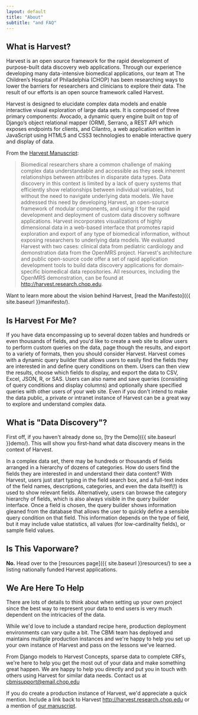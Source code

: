 ```yaml
---
layout: default
title: "About"
subtitle: "and FAQ"
---
```


## What is Harvest?

Harvest is an open source framework for the rapid development of purpose-built data discovery web applications. Through our experience developing many data-intensive biomedical applications, our team at The Children’s Hospital of Philadelphia (CHOP) has been researching ways to lower the barriers for researchers and clinicians to explore their data. The result of our efforts is an open source framework called Harvest.

Harvest is designed to elucidate complex data models and enable interactive visual exploration of large data sets. It is composed of three primary components: Avocado, a dynamic query engine built on top of Django’s object relational mapper (ORM), Serrano, a REST API which exposes endpoints for clients, and Cilantro, a web application written in JavaScript using HTML5 and CSS3 technologies to enable interactive query and display of data.

From the [Harvest Manuscript](http://www.ncbi.nlm.nih.gov/pmc/articles/PMC3932456/):

> Biomedical researchers share a common challenge of making complex data understandable and accessible as they seek inherent relationships between attributes in disparate data types. Data discovery in this context is limited by a lack of query systems that efficiently show relationships between individual variables, but without the need to navigate underlying data models. We have addressed this need by developing Harvest, an open-source framework of modular components, and using it for the rapid development and deployment of custom data discovery software applications. Harvest incorporates visualizations of highly dimensional data in a web-based interface that promotes rapid exploration and export of any type of biomedical information, without exposing researchers to underlying data models. We evaluated Harvest with two cases: clinical data from pediatric cardiology and demonstration data from the OpenMRS project. Harvest's architecture and public open-source code offer a set of rapid application development tools to build data discovery applications for domain-specific biomedical data repositories. All resources, including the OpenMRS demonstration, can be found at http://harvest.research.chop.edu.

Want to learn more about the vision behind Harvest, [read the Manifesto]({{ site.baseurl }}manifesto/).

## Is Harvest For Me?

If you have data encompassing up to several dozen tables and hundreds or even thousands of fields, and you'd like to create a web site to allow users to perform custom queries on the data, page though the results, and export to a variety of formats, then you should consider Harvest. Harvest comes with a dynamic query builder that allows users to easily find the fields they are interested in and define query conditions on them. Users can then view the results, choose which fields to display, and export the data to CSV, Excel, JSON, R, or SAS. Users can also name and save queries (consisting of query conditions and display columns) and optionally share specified queries with other users of your web site. Even if you don't intend to make the data public, a private or intranet instance of Harvest can be a great way to explore and understand complex data.

## What is "Data Discovery"?

First off, if you haven't already done so, [try the Demo]({{ site.baseurl }}demo/). This will show you first-hand what data discovery means in the context of Harvest.

In a complex data set, there may be hundreds or thousands of fields arranged in a hierarchy of dozens of categories. How do users find the fields they are interested in and understand their data content? With Harvest, users just start typing in the field search box, and a full-text index of the field names, descriptions, categories, and even the data itself(!) is used to show relevant fields.  Alternatively, users can browse the category hierarchy of fields, which is also always visible in the query builder interface. Once a field is chosen, the query builder shows information gleaned from the database that allows the user to quickly define a sensible query condition on that field. This information depends on the type of field, but it may include value statistics, all values (for low-cardinality fields), or sample field values.

## Is This Vaporware?

**No.** Head over to the [resources page]({{ site.baseurl }}resources/) to see a listing nationally funded Harvest applications.

## We Are Here To Help

There are lots of details to think about when setting up your own project since the best way to represent your data to end users is very much dependent on the intricacies of the data.

While we'd love to include a standard recipe here, production deployment environments can vary quite a bit. The CBMi team has deployed and maintains multiple production instances and we're happy to help you set up your own instance of Harvest and pass on the lessons we've learned.

From Django models to Harvest Concepts, sparse data to complete CRFs, we're here to help you get the most out of your data and make something great happen. We are happy to help you directly and put you in touch with others using Harvest for similar data needs. Contact us at cbmisupport@email.chop.edu

If you do create a production instance of Harvest, we'd appreciate a quick mention. Include a link back to Harvest http://harvest.research.chop.edu or a mention of [our manuscript](http://www.ncbi.nlm.nih.gov/pmc/articles/PMC3932456/).

